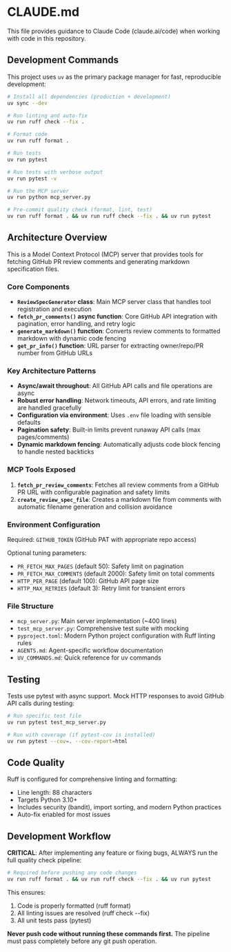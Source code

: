# CLAUDE.md

This file provides guidance to Claude Code (claude.ai/code) when working with code in this repository.

## Development Commands

This project uses `uv` as the primary package manager for fast, reproducible development:

```bash
# Install all dependencies (production + development)
uv sync --dev

# Run linting and auto-fix
uv run ruff check --fix .

# Format code
uv run ruff format .

# Run tests
uv run pytest

# Run tests with verbose output
uv run pytest -v

# Run the MCP server
uv run python mcp_server.py

# Pre-commit quality check (format, lint, test)
uv run ruff format . && uv run ruff check --fix . && uv run pytest
```

## Architecture Overview

This is a Model Context Protocol (MCP) server that provides tools for fetching GitHub PR review comments and generating markdown specification files.

### Core Components

- **`ReviewSpecGenerator` class**: Main MCP server class that handles tool registration and execution
- **`fetch_pr_comments()` async function**: Core GitHub API integration with pagination, error handling, and retry logic
- **`generate_markdown()` function**: Converts review comments to formatted markdown with dynamic code fencing
- **`get_pr_info()` function**: URL parser for extracting owner/repo/PR number from GitHub URLs

### Key Architecture Patterns

- **Async/await throughout**: All GitHub API calls and file operations are async
- **Robust error handling**: Network timeouts, API errors, and rate limiting are handled gracefully
- **Configuration via environment**: Uses `.env` file loading with sensible defaults
- **Pagination safety**: Built-in limits prevent runaway API calls (max pages/comments)
- **Dynamic markdown fencing**: Automatically adjusts code block fencing to handle nested backticks

### MCP Tools Exposed

1. **`fetch_pr_review_comments`**: Fetches all review comments from a GitHub PR URL with configurable pagination and safety limits
2. **`create_review_spec_file`**: Creates a markdown file from comments with automatic filename generation and collision avoidance

### Environment Configuration

Required: `GITHUB_TOKEN` (GitHub PAT with appropriate repo access)

Optional tuning parameters:
- `PR_FETCH_MAX_PAGES` (default 50): Safety limit on pagination
- `PR_FETCH_MAX_COMMENTS` (default 2000): Safety limit on total comments
- `HTTP_PER_PAGE` (default 100): GitHub API page size
- `HTTP_MAX_RETRIES` (default 3): Retry limit for transient errors

### File Structure

- `mcp_server.py`: Main server implementation (~400 lines)
- `test_mcp_server.py`: Comprehensive test suite with mocking
- `pyproject.toml`: Modern Python project configuration with Ruff linting rules
- `AGENTS.md`: Agent-specific workflow documentation
- `UV_COMMANDS.md`: Quick reference for uv commands

## Testing

Tests use pytest with async support. Mock HTTP responses to avoid GitHub API calls during testing:

```bash
# Run specific test file
uv run pytest test_mcp_server.py

# Run with coverage (if pytest-cov is installed)
uv run pytest --cov=. --cov-report=html
```

## Code Quality

Ruff is configured for comprehensive linting and formatting:
- Line length: 88 characters
- Targets Python 3.10+
- Includes security (bandit), import sorting, and modern Python practices
- Auto-fix enabled for most issues

## Development Workflow

**CRITICAL**: After implementing any feature or fixing bugs, ALWAYS run the full quality check pipeline:

```bash
# Required before pushing any code changes
uv run ruff format . && uv run ruff check --fix . && uv run pytest
```

This ensures:
1. Code is properly formatted (ruff format)
2. All linting issues are resolved (ruff check --fix)
3. All unit tests pass (pytest)

**Never push code without running these commands first.** The pipeline must pass completely before any git push operation.